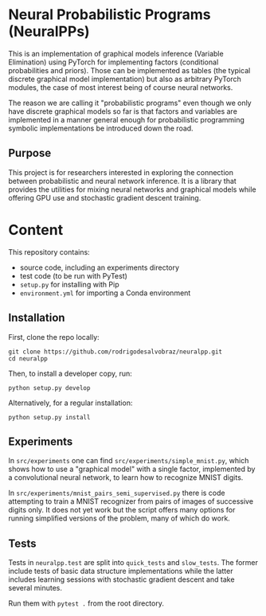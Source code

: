 # Neural Probabilistic Programs (NeuralPPs)

This is an implementation of graphical models inference (Variable Elimination) using PyTorch for implementing
factors (conditional probabilities and priors).
Those can be implemented as tables (the typical discrete graphical model implementation) but also as arbitrary
PyTorch modules, the case of most interest being of course neural networks.

The reason we are calling it "probabilistic programs" even though we only have discrete graphical models so far is that factors and variables are implemented in a manner general enough for probabilistic programming symbolic implementations be introduced down the road.

## Purpose

This project is for researchers interested in exploring the connection between probabilistic and neural network inference.
It is a library that provides the utilities for mixing neural networks and graphical models while offering GPU use and stochastic gradient descent training.

# Content

This repository contains:

* source code, including an experiments directory
* test code (to be run with PyTest)
* `setup.py` for installing with Pip
* `environment.yml` for importing a Conda environment 

## Installation

First, clone the repo locally:

```
git clone https://github.com/rodrigodesalvobraz/neuralpp.git
cd neuralpp
```

Then, to install a developer copy, run:

```
python setup.py develop
```

Alternatively, for a regular installation:

```
python setup.py install
```

## Experiments

In `src/experiments` one can find `src/experiments/simple_mnist.py`, which shows how to use a "graphical model" with a single factor,
implemented by a convolutional neural network, to learn how to recognize MNIST digits.

In `src/experiments/mnist_pairs_semi_supervised.py` there is code attempting to train a MNIST recognizer from pairs of images of successive digits only. It does not yet work but the script offers many options for running simplified versions of the problem, many of which do work.

## Tests

Tests in `neuralpp.test` are split into `quick_tests` and `slow_tests`.
The former include tests of basic data structure implementations while the latter includes  learning sessions with stochastic gradient descent and take several minutes.

Run them with `pytest .` from the root directory.